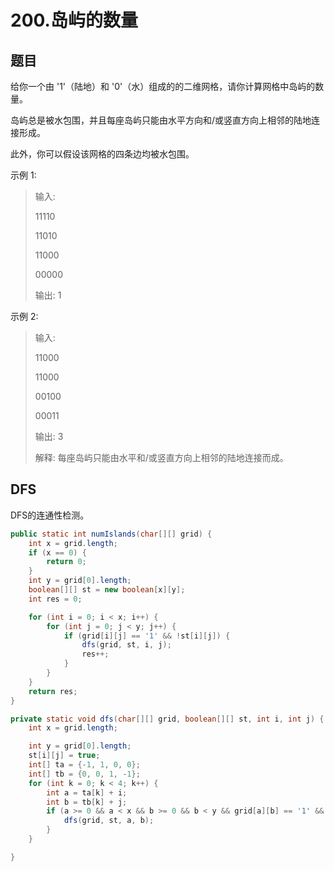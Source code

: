 # 200.岛屿的数量

## 题目

给你一个由 '1'（陆地）和 '0'（水）组成的的二维网格，请你计算网格中岛屿的数量。

岛屿总是被水包围，并且每座岛屿只能由水平方向和/或竖直方向上相邻的陆地连接形成。

此外，你可以假设该网格的四条边均被水包围。

示例 1:

> 输入:
>
> 11110
>
> 11010
>
> 11000
>
> 00000
>
> 输出: 1

示例 2:

> 输入:
>
> 11000
>
> 11000
>
> 00100
>
> 00011
>
> 输出: 3
>
> 解释: 每座岛屿只能由水平和/或竖直方向上相邻的陆地连接而成。

## DFS

DFS的连通性检测。

```java
public static int numIslands(char[][] grid) {
    int x = grid.length;
    if (x == 0) {
        return 0;
    }
    int y = grid[0].length;
    boolean[][] st = new boolean[x][y];
    int res = 0;

    for (int i = 0; i < x; i++) {
        for (int j = 0; j < y; j++) {
            if (grid[i][j] == '1' && !st[i][j]) {
                dfs(grid, st, i, j);
                res++;
            }
        }
    }
    return res;
}

private static void dfs(char[][] grid, boolean[][] st, int i, int j) {
    int x = grid.length;

    int y = grid[0].length;
    st[i][j] = true;
    int[] ta = {-1, 1, 0, 0};
    int[] tb = {0, 0, 1, -1};
    for (int k = 0; k < 4; k++) {
        int a = ta[k] + i;
        int b = tb[k] + j;
        if (a >= 0 && a < x && b >= 0 && b < y && grid[a][b] == '1' && !st[a][b]) {
            dfs(grid, st, a, b);
        }
    }

}
```